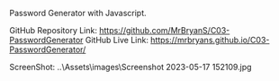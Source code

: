 Password Generator with Javascript.

GitHub Repository Link: https://github.com/MrBryanS/C03-PasswordGenerator
GitHub Live Link: https://mrbryans.github.io/C03-PasswordGenerator/

ScreenShot: ..\Assets\images\Screenshot 2023-05-17 152109.jpg
